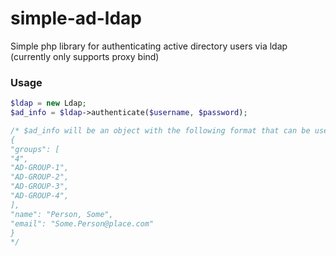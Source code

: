 # simple-ad-ldap
Simple php library for authenticating active directory users via ldap (currently only supports proxy bind)

### Usage
```php
$ldap = new Ldap;
$ad_info = $ldap->authenticate($username, $password);

/* $ad_info will be an object with the following format that can be used to authenticate the user however one wishes
{
"groups": [
"4",
"AD-GROUP-1",
"AD-GROUP-2",
"AD-GROUP-3",
"AD-GROUP-4",
],
"name": "Person, Some",
"email": "Some.Person@place.com"
}
*/
